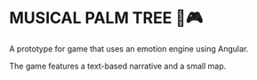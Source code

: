 # MUSICAL PALM TREE 🌴🎮 

A prototype for game that uses an emotion engine using Angular.

The game features a text-based narrative and a small map.

